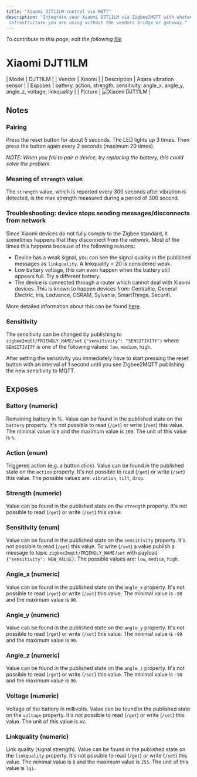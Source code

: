 ```yaml
---
title: "Xiaomi DJT11LM control via MQTT"
description: "Integrate your Xiaomi DJT11LM via Zigbee2MQTT with whatever smart home
 infrastructure you are using without the vendors bridge or gateway."
---
```


*To contribute to this page, edit the following
[file](https://github.com/Koenkk/zigbee2mqtt.io/blob/master/docs/devices/DJT11LM.md)*

# Xiaomi DJT11LM

| Model | DJT11LM  |
| Vendor  | Xiaomi  |
| Description | Aqara vibration sensor |
| Exposes | battery, action, strength, sensitivity, angle_x, angle_y, angle_z, voltage, linkquality |
| Picture | ![Xiaomi DJT11LM](../images/devices/DJT11LM.jpg) |

## Notes


### Pairing
Press the reset button for about 5 seconds. The LED lights up 3 times.
Then press the button again every 2 seconds (maximum 20 times).

*NOTE: When you fail to pair a device, try replacing the battery, this could solve the problem.*

### Meaning of `strength` value
The `strength` value, which is reported every 300 seconds after vibration is detected, is the max strength measured during a period of 300 second.


### Troubleshooting: device stops sending messages/disconnects from network
Since Xiaomi devices do not fully comply to the Zigbee standard, it sometimes happens that they disconnect from the network.
Most of the times this happens because of the following reasons:
- Device has a weak signal, you can see the signal quality in the published messages as `linkquality`. A linkquality < 20 is considered weak.
- Low battery voltage, this can even happen when the battery still appears full. Try a different battery.
- The device is connected through a router which cannot deal with Xiaomi devices. This is known to happen devices from: Centralite, General Electric, Iris, Ledvance, OSRAM, Sylvania, SmartThings, Securifi.

More detailed information about this can be found [here](https://community.hubitat.com/t/xiaomi-aqara-devices-pairing-keeping-them-connected/623).


### Sensitivity
The sensitivity can be changed by publishing to `zigbee2mqtt/FRIENDLY_NAME/set`
`{"sensitivity": "SENSITIVITY"}` where `SENSITIVITY` is one of the following
values: `low`, `medium`,  `high`.

After setting the sensitivity you immediately have to start pressing the reset button with an interval of 1 second until you see Zigbee2MQTT publishing the new sensitivity to MQTT.



## Exposes

### Battery (numeric)
Remaining battery in %.
Value can be found in the published state on the `battery` property.
It's not possible to read (`/get`) or write (`/set`) this value.
The minimal value is `0` and the maximum value is `100`.
The unit of this value is `%`.

### Action (enum)
Triggered action (e.g. a button click).
Value can be found in the published state on the `action` property.
It's not possible to read (`/get`) or write (`/set`) this value.
The possible values are: `vibration`, `tilt`, `drop`.

### Strength (numeric)
Value can be found in the published state on the `strength` property.
It's not possible to read (`/get`) or write (`/set`) this value.

### Sensitivity (enum)
Value can be found in the published state on the `sensitivity` property.
It's not possible to read (`/get`) this value.
To write (`/set`) a value publish a message to topic `zigbee2mqtt/FRIENDLY_NAME/set` with payload `{"sensitivity": NEW_VALUE}`.
The possible values are: `low`, `medium`, `high`.

### Angle_x (numeric)
Value can be found in the published state on the `angle_x` property.
It's not possible to read (`/get`) or write (`/set`) this value.
The minimal value is `-90` and the maximum value is `90`.

### Angle_y (numeric)
Value can be found in the published state on the `angle_y` property.
It's not possible to read (`/get`) or write (`/set`) this value.
The minimal value is `-90` and the maximum value is `90`.

### Angle_z (numeric)
Value can be found in the published state on the `angle_z` property.
It's not possible to read (`/get`) or write (`/set`) this value.
The minimal value is `-90` and the maximum value is `90`.

### Voltage (numeric)
Voltage of the battery in millivolts.
Value can be found in the published state on the `voltage` property.
It's not possible to read (`/get`) or write (`/set`) this value.
The unit of this value is `mV`.

### Linkquality (numeric)
Link quality (signal strength).
Value can be found in the published state on the `linkquality` property.
It's not possible to read (`/get`) or write (`/set`) this value.
The minimal value is `0` and the maximum value is `255`.
The unit of this value is `lqi`.

